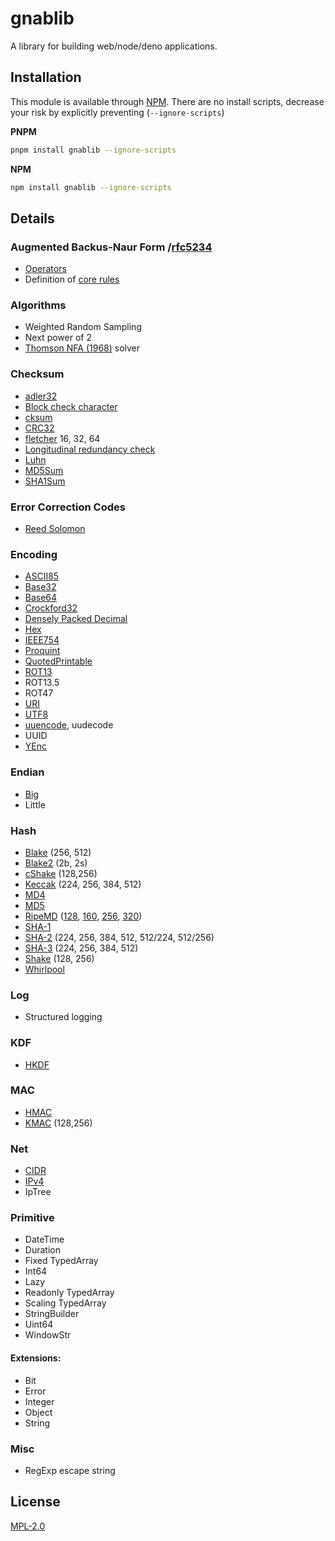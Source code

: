 # gnablib

A library for building web/node/deno applications.

## Installation

This module is available through [NPM](https://www.npmjs.com/). There are no install scripts, decrease your risk by explicitly preventing (`--ignore-scripts`)

**PNPM**

```bash
pnpm install gnablib --ignore-scripts
```

**NPM**

```bash
npm install gnablib --ignore-scripts
```

## Details

### Augmented Backus-Naur Form /[rfc5234](https://datatracker.ietf.org/doc/html/rfc5234)

- [Operators](https://datatracker.ietf.org/doc/html/rfc5234#section-3)
- Definition of [core rules](https://datatracker.ietf.org/doc/html/rfc5234#appendix-B.1)

### Algorithms

- Weighted Random Sampling
- Next power of 2
- [Thomson NFA (1968)](https://dl.acm.org/doi/10.1145/363347.363387) solver

### Checksum

- [adler32](https://datatracker.ietf.org/doc/html/rfc1950)
- [Block check character](https://en.wikipedia.org/wiki/Block_check_character)
- [cksum](https://en.wikipedia.org/wiki/Cksum)
- [CRC32](https://en.wikipedia.org/wiki/Computation_of_cyclic_redundancy_checks#CRC-32_algorithm)
- [fletcher](http://www.zlib.net/maxino06_fletcher-adler.pdf) 16, 32, 64
- [Longitudinal redundancy check](https://en.wikipedia.org/wiki/Longitudinal_redundancy_check)
- [Luhn](https://en.wikipedia.org/wiki/Luhn_algorithm)
- [MD5Sum](https://en.wikipedia.org/wiki/Md5sum)
- [SHA1Sum](https://en.wikipedia.org/wiki/Sha1sum)

### Error Correction Codes

- [Reed Solomon](https://en.wikipedia.org/wiki/Reed%E2%80%93Solomon_error_correction)

### Encoding

- [ASCII85](https://en.wikipedia.org/wiki/Ascii85)
- [Base32](https://www.gnabgib.com/tools/base32/)
- [Base64](https://www.gnabgib.com/tools/base64/)
- [Crockford32](https://www.crockford.com/base32.html)
- [Densely Packed Decimal](https://en.wikipedia.org/wiki/Densely_packed_decimal)
- [Hex](https://en.wikipedia.org/wiki/Hexadecimal)
- [IEEE754](https://en.wikipedia.org/wiki/IEEE_754)
- [Proquint](http://www.gnabgib.com/tools/proquint/)
- [QuotedPrintable](https://datatracker.ietf.org/doc/html/rfc2045#section-6.7)
- [ROT13](https://en.wikipedia.org/wiki/ROT13)
- ROT13.5
- ROT47
- [URI](https://datatracker.ietf.org/doc/html/rfc3986#page-11)
- [UTF8](https://datatracker.ietf.org/doc/html/rfc3629)
- [uuencode](https://en.wikipedia.org/wiki/Uuencoding), uudecode
- UUID
- [YEnc](https://en.wikipedia.org/wiki/YEnc)

### Endian

- [Big](https://en.wikipedia.org/wiki/Endianness)
- Little

### Hash

- [Blake](https://en.wikipedia.org/wiki/BLAKE_(hash_function)) (256, 512)
- [Blake2](https://www.blake2.net/) (2b, 2s)
- [cShake](https://nvlpubs.nist.gov/nistpubs/SpecialPublications/NIST.SP.800-185.pdf) (128,256)
- [Keccak](https://keccak.team/keccak.html) (224, 256, 384, 512)
- [MD4](https://datatracker.ietf.org/doc/html/rfc1320)
- [MD5](https://datatracker.ietf.org/doc/html/rfc1321)
- [RipeMD](https://en.wikipedia.org/wiki/RIPEMD) ([128](https://homes.esat.kuleuven.be/~bosselae/ripemd/rmd128.txt), [160](https://homes.esat.kuleuven.be/~bosselae/ripemd/rmd160.txt), [256](https://homes.esat.kuleuven.be/~bosselae/ripemd/rmd256.txt), [320](https://homes.esat.kuleuven.be/~bosselae/ripemd/rmd320.txt))
- [SHA-1](https://datatracker.ietf.org/doc/html/rfc3174)
- [SHA-2](https://en.wikipedia.org/wiki/SHA-2) (224, 256, 384, 512, 512/224, 512/256)
- [SHA-3](https://en.wikipedia.org/wiki/SHA-3) (224, 256, 384, 512)
- [Shake](https://en.wikipedia.org/wiki/SHAKE128) (128, 256)
- [Whirlpool](https://web.archive.org/web/20171129084214/http://www.larc.usp.br/~pbarreto/WhirlpoolPage.html)

### Log

- Structured logging

### KDF

- [HKDF](https://en.wikipedia.org/wiki/HKDF)

### MAC

- [HMAC](https://en.wikipedia.org/wiki/HMAC)
- [KMAC](https://nvlpubs.nist.gov/nistpubs/SpecialPublications/NIST.SP.800-185.pdf) (128,256)

### Net

- [CIDR](https://en.wikipedia.org/wiki/Classless_Inter-Domain_Routing)
- [IPv4](https://en.wikipedia.org/wiki/Internet_Protocol_version_4)
- IpTree

### Primitive

- DateTime
- Duration
- Fixed TypedArray
- Int64
- Lazy
- Readonly TypedArray
- Scaling TypedArray
- StringBuilder
- Uint64
- WindowStr

#### Extensions:

- Bit
- Error
- Integer
- Object
- String

### Misc

- RegExp escape string

<!--
## Development

Tests are written using the swift [uvu](https://github.com/lukeed/uvu) test runner /w [uvu/assert](https://github.com/lukeed/uvu/blob/master/docs/api.assert.md)

```base
npm test
```

Content will be output into `/dist/**`

```bash
npm run build
```

Update version
```bash
npm version patch -m "Upgrade to %s, <reason>"
```

Resume after checkout
```bash
pnpm install
```

Format in VSCode: CTRL+SHIFT+P: Format
-->

## License

[MPL-2.0](LICENSE)
